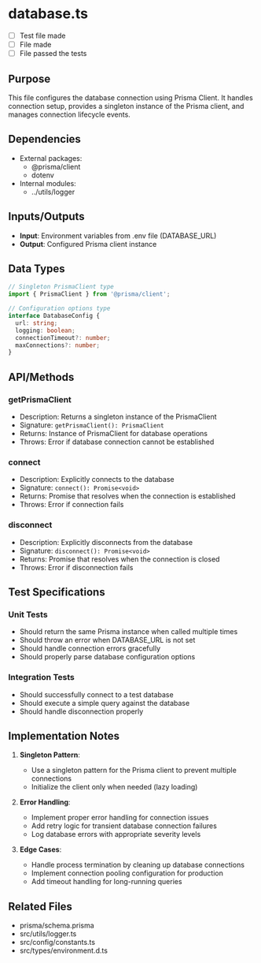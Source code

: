 # database.ts

- [ ] Test file made
- [ ] File made
- [ ] File passed the tests

## Purpose
This file configures the database connection using Prisma Client. It handles connection setup, provides a singleton instance of the Prisma client, and manages connection lifecycle events.

## Dependencies
- External packages:
  - @prisma/client
  - dotenv
- Internal modules:
  - ../utils/logger

## Inputs/Outputs
- **Input**: Environment variables from .env file (DATABASE_URL)
- **Output**: Configured Prisma client instance

## Data Types
```typescript
// Singleton PrismaClient type
import { PrismaClient } from '@prisma/client';

// Configuration options type
interface DatabaseConfig {
  url: string;
  logging: boolean;
  connectionTimeout?: number;
  maxConnections?: number;
}
```

## API/Methods
### getPrismaClient
- Description: Returns a singleton instance of the PrismaClient
- Signature: `getPrismaClient(): PrismaClient`
- Returns: Instance of PrismaClient for database operations
- Throws: Error if database connection cannot be established

### connect
- Description: Explicitly connects to the database
- Signature: `connect(): Promise<void>`
- Returns: Promise that resolves when the connection is established
- Throws: Error if connection fails

### disconnect
- Description: Explicitly disconnects from the database
- Signature: `disconnect(): Promise<void>`
- Returns: Promise that resolves when the connection is closed
- Throws: Error if disconnection fails

## Test Specifications
### Unit Tests
- Should return the same Prisma instance when called multiple times
- Should throw an error when DATABASE_URL is not set
- Should handle connection errors gracefully
- Should properly parse database configuration options

### Integration Tests
- Should successfully connect to a test database
- Should execute a simple query against the database
- Should handle disconnection properly

## Implementation Notes
1. **Singleton Pattern**:
   - Use a singleton pattern for the Prisma client to prevent multiple connections
   - Initialize the client only when needed (lazy loading)

2. **Error Handling**:
   - Implement proper error handling for connection issues
   - Add retry logic for transient database connection failures
   - Log database errors with appropriate severity levels

3. **Edge Cases**:
   - Handle process termination by cleaning up database connections
   - Implement connection pooling configuration for production
   - Add timeout handling for long-running queries

## Related Files
- prisma/schema.prisma
- src/utils/logger.ts
- src/config/constants.ts
- src/types/environment.d.ts
